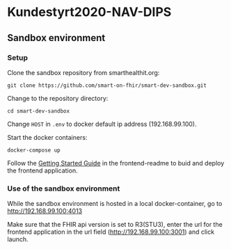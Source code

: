 # Kundestyrt2020-NAV-DIPS

## Sandbox environment

### Setup

Clone the sandbox repository from smarthealthit.org:

`git clone https://github.com/smart-on-fhir/smart-dev-sandbox.git`

Change to the repository directory:

`cd smart-dev-sandbox`

Change `HOST` in `.env` to docker default ip address (192.168.99.100).

Start the docker containers: 

`docker-compose up`

Follow the [Getting Started Guide](./frontend/README.md) in the frontend-readme to buid and deploy the frontend application. 

### Use of the sandbox environment

While the sandbox environment is hosted in a local docker-container, go to <http://192.168.99.100:4013> 

Make sure that the FHIR api version is set to R3(STU3), enter the url for the frontend application in the url field (<http://192.168.99.100:3001>) and click launch. 